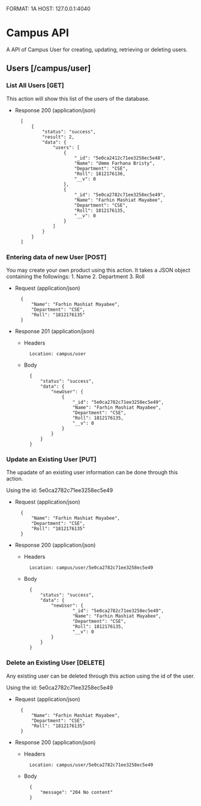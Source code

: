 FORMAT: 1A
HOST: 127.0.0.1:4040

# Campus API

A API of Campus User for creating, updating, retrieving or deleting users.

## Users [/campus/user]

### List All Users [GET]

This action will show this list of the users of the database.

+ Response 200 (application/json)

        [
            {
                "status": "success",
                "result": 2,
                "data": {
                    "users": [
                        {
                            "_id": "5e0ca2412c71ee3258ec5e48",
                            "Name": "Umme Farhana Bristy",
                            "Department": "CSE",
                            "Roll": 1812176136,
                            "__v": 0
                        },
                        {
                            "_id": "5e0ca2782c71ee3258ec5e49",
                            "Name": "Farhin Mashiat Mayabee",
                            "Department": "CSE",
                            "Roll": 1812176135,
                            "__v": 0
                        }
                    ]
                }
            }
        ]

### Entering data of new User [POST]

You may create your own product using this action. It takes a JSON
object containing the followings:
    1. Name
    2. Department
    3. Roll

+ Request (application/json)
    
        {
            "Name": "Farhin Mashiat Mayabee",
            "Department": "CSE",
            "Roll": "1812176135"
        }

+ Response 201 (application/json)

    + Headers

            Location: campus/user

    + Body

            {
                "status": "success",
                "data": {
                    "newUser": {
                        {
                            "_id": "5e0ca2782c71ee3258ec5e49",
                            "Name": "Farhin Mashiat Mayabee",
                            "Department": "CSE",
                            "Roll": 1812176135,
                            "__v": 0
                        }
                    }
                }
            }
            
### Update an Existing User [PUT]

The upadate of an existing user information can be done through this action. 

Using the id: 5e0ca2782c71ee3258ec5e49

+ Request (application/json)

        {
            "Name": "Farhin Mashiat Mayabee",
            "Department": "CSE",
            "Roll": "1812176135"
        }

+ Response 200 (application/json)

    + Headers

            Location: campus/user/5e0ca2782c71ee3258ec5e49

    + Body

            {
                "status": "success",
                "data": {
                    "newUser": {
                            "_id": "5e0ca2782c71ee3258ec5e49",
                            "Name": "Farhin Mashiat Mayabee",
                            "Department": "CSE",
                            "Roll": 1812176135,
                            "__v": 0
                    }
                }
            }
            
### Delete an Existing User [DELETE]

Any existing user can be deleted through this action using the id of 
the user. 

Using the id: 5e0ca2782c71ee3258ec5e49

+ Request (application/json)

        {
            "Name": "Farhin Mashiat Mayabee",
            "Department": "CSE",
            "Roll": "1812176135"
        }


+ Response 200 (application/json)

    + Headers

            Location: campus/user/5e0ca2782c71ee3258ec5e49

    + Body

            {
                "message": "204 No content"
            }

